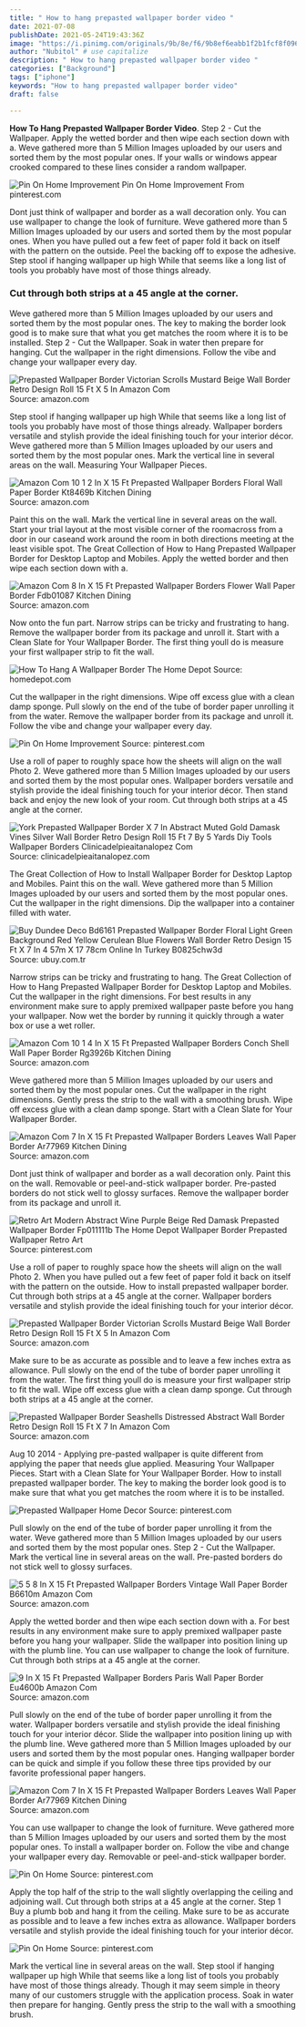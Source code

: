 ```yaml
---
title: " How to hang prepasted wallpaper border video "
date: 2021-07-08
publishDate: 2021-05-24T19:43:36Z
image: "https://i.pinimg.com/originals/9b/8e/f6/9b8ef6eabb1f2b1fcf8f096caa12c2f0.jpg"
author: "Nubitol" # use capitalize
description: " How to hang prepasted wallpaper border video "
categories: ["Background"]
tags: ["iphone"]
keywords: "How to hang prepasted wallpaper border video"
draft: false

---
```



**How To Hang Prepasted Wallpaper Border Video**. Step 2 - Cut the Wallpaper. Apply the wetted border and then wipe each section down with a. Weve gathered more than 5 Million Images uploaded by our users and sorted them by the most popular ones. If your walls or windows appear crooked compared to these lines consider a random wallpaper.

![Pin On Home Improvement](https://i.pinimg.com/originals/e1/a3/60/e1a360512734e376a8e8d3e9e5c83e4d.jpg "Pin On Home Improvement")
Pin On Home Improvement From pinterest.com


Dont just think of wallpaper and border as a wall decoration only. You can use wallpaper to change the look of furniture. Weve gathered more than 5 Million Images uploaded by our users and sorted them by the most popular ones. When you have pulled out a few feet of paper fold it back on itself with the pattern on the outside. Peel the backing off to expose the adhesive. Step stool if hanging wallpaper up high While that seems like a long list of tools you probably have most of those things already.

### Cut through both strips at a 45 angle at the corner.

Weve gathered more than 5 Million Images uploaded by our users and sorted them by the most popular ones. The key to making the border look good is to make sure that what you get matches the room where it is to be installed. Step 2 - Cut the Wallpaper. Soak in water then prepare for hanging. Cut the wallpaper in the right dimensions. Follow the vibe and change your wallpaper every day.


![Prepasted Wallpaper Border Victorian Scrolls Mustard Beige Wall Border Retro Design Roll 15 Ft X 5 In Amazon Com](https://images-na.ssl-images-amazon.com/images/I/71W3PpkLDcL._AC_SX355_.jpg "Prepasted Wallpaper Border Victorian Scrolls Mustard Beige Wall Border Retro Design Roll 15 Ft X 5 In Amazon Com")
Source: amazon.com

Step stool if hanging wallpaper up high While that seems like a long list of tools you probably have most of those things already. Wallpaper borders versatile and stylish provide the ideal finishing touch for your interior décor. Weve gathered more than 5 Million Images uploaded by our users and sorted them by the most popular ones. Mark the vertical line in several areas on the wall. Measuring Your Wallpaper Pieces.

![Amazon Com 10 1 2 In X 15 Ft Prepasted Wallpaper Borders Floral Wall Paper Border Kt8469b Kitchen Dining](https://images-na.ssl-images-amazon.com/images/I/81yVNBugOEL._AC_SX466_.jpg "Amazon Com 10 1 2 In X 15 Ft Prepasted Wallpaper Borders Floral Wall Paper Border Kt8469b Kitchen Dining")
Source: amazon.com

Paint this on the wall. Mark the vertical line in several areas on the wall. Start your trial layout at the most visible corner of the roomacross from a door in our caseand work around the room in both directions meeting at the least visible spot. The Great Collection of How to Hang Prepasted Wallpaper Border for Desktop Laptop and Mobiles. Apply the wetted border and then wipe each section down with a.

![Amazon Com 8 In X 15 Ft Prepasted Wallpaper Borders Flower Wall Paper Border Fdb01087 Kitchen Dining](https://images-na.ssl-images-amazon.com/images/I/A1EAd-5Ud1L._AC_SX466_.jpg "Amazon Com 8 In X 15 Ft Prepasted Wallpaper Borders Flower Wall Paper Border Fdb01087 Kitchen Dining")
Source: amazon.com

Now onto the fun part. Narrow strips can be tricky and frustrating to hang. Remove the wallpaper border from its package and unroll it. Start with a Clean Slate for Your Wallpaper Border. The first thing youll do is measure your first wallpaper strip to fit the wall.

![How To Hang A Wallpaper Border The Home Depot](https://contentgrid.thdstatic.com/hdus/en_US/DTCCOMNEW/Articles/how-to-hang-a-wallpaper-border-step-2.jpg "How To Hang A Wallpaper Border The Home Depot")
Source: homedepot.com

Cut the wallpaper in the right dimensions. Wipe off excess glue with a clean damp sponge. Pull slowly on the end of the tube of border paper unrolling it from the water. Remove the wallpaper border from its package and unroll it. Follow the vibe and change your wallpaper every day.

![Pin On Home Improvement](https://i.pinimg.com/originals/e1/a3/60/e1a360512734e376a8e8d3e9e5c83e4d.jpg "Pin On Home Improvement")
Source: pinterest.com

Use a roll of paper to roughly space how the sheets will align on the wall Photo 2. Weve gathered more than 5 Million Images uploaded by our users and sorted them by the most popular ones. Wallpaper borders versatile and stylish provide the ideal finishing touch for your interior décor. Then stand back and enjoy the new look of your room. Cut through both strips at a 45 angle at the corner.

![York Prepasted Wallpaper Border X 7 In Abstract Muted Gold Damask Vines Silver Wall Border Retro Design Roll 15 Ft 7 By 5 Yards Diy Tools Wallpaper Borders Clinicadelpieaitanalopez Com](https://images-na.ssl-images-amazon.com/images/I/81auM22L1AL._SL1500_.jpg "York Prepasted Wallpaper Border X 7 In Abstract Muted Gold Damask Vines Silver Wall Border Retro Design Roll 15 Ft 7 By 5 Yards Diy Tools Wallpaper Borders Clinicadelpieaitanalopez Com")
Source: clinicadelpieaitanalopez.com

The Great Collection of How to Install Wallpaper Border for Desktop Laptop and Mobiles. Paint this on the wall. Weve gathered more than 5 Million Images uploaded by our users and sorted them by the most popular ones. Cut the wallpaper in the right dimensions. Dip the wallpaper into a container filled with water.

![Buy Dundee Deco Bd6161 Prepasted Wallpaper Border Floral Light Green Background Red Yellow Cerulean Blue Flowers Wall Border Retro Design 15 Ft X 7 In 4 57m X 17 78cm Online In Turkey B0825chw3d](https://images-na.ssl-images-amazon.com/images/I/81JR7NBy%2BiL._SS400_.jpg "Buy Dundee Deco Bd6161 Prepasted Wallpaper Border Floral Light Green Background Red Yellow Cerulean Blue Flowers Wall Border Retro Design 15 Ft X 7 In 4 57m X 17 78cm Online In Turkey B0825chw3d")
Source: ubuy.com.tr

Narrow strips can be tricky and frustrating to hang. The Great Collection of How to Hang Prepasted Wallpaper Border for Desktop Laptop and Mobiles. Cut the wallpaper in the right dimensions. For best results in any environment make sure to apply premixed wallpaper paste before you hang your wallpaper. Now wet the border by running it quickly through a water box or use a wet roller.

![Amazon Com 10 1 4 In X 15 Ft Prepasted Wallpaper Borders Conch Shell Wall Paper Border Rg3926b Kitchen Dining](https://images-na.ssl-images-amazon.com/images/I/71yH9tHs9PL._AC_SL1300_.jpg "Amazon Com 10 1 4 In X 15 Ft Prepasted Wallpaper Borders Conch Shell Wall Paper Border Rg3926b Kitchen Dining")
Source: amazon.com

Weve gathered more than 5 Million Images uploaded by our users and sorted them by the most popular ones. Cut the wallpaper in the right dimensions. Gently press the strip to the wall with a smoothing brush. Wipe off excess glue with a clean damp sponge. Start with a Clean Slate for Your Wallpaper Border.

![Amazon Com 7 In X 15 Ft Prepasted Wallpaper Borders Leaves Wall Paper Border Ar77969 Kitchen Dining](https://images-na.ssl-images-amazon.com/images/I/61PgZKm0kFL._AC_SL1300_.jpg "Amazon Com 7 In X 15 Ft Prepasted Wallpaper Borders Leaves Wall Paper Border Ar77969 Kitchen Dining")
Source: amazon.com

Dont just think of wallpaper and border as a wall decoration only. Paint this on the wall. Removable or peel-and-stick wallpaper border. Pre-pasted borders do not stick well to glossy surfaces. Remove the wallpaper border from its package and unroll it.

![Retro Art Modern Abstract Wine Purple Beige Red Damask Prepasted Wallpaper Border Fp011111b The Home Depot Wallpaper Border Prepasted Wallpaper Retro Art](https://i.pinimg.com/236x/2f/08/ec/2f08ecd500e79456f1f7e1967c63c27b.jpg "Retro Art Modern Abstract Wine Purple Beige Red Damask Prepasted Wallpaper Border Fp011111b The Home Depot Wallpaper Border Prepasted Wallpaper Retro Art")
Source: pinterest.com

Use a roll of paper to roughly space how the sheets will align on the wall Photo 2. When you have pulled out a few feet of paper fold it back on itself with the pattern on the outside. How to install prepasted wallpaper border. Cut through both strips at a 45 angle at the corner. Wallpaper borders versatile and stylish provide the ideal finishing touch for your interior décor.

![Prepasted Wallpaper Border Victorian Scrolls Mustard Beige Wall Border Retro Design Roll 15 Ft X 5 In Amazon Com](https://images-na.ssl-images-amazon.com/images/I/71W3PpkLDcL._AC_SL1500_.jpg "Prepasted Wallpaper Border Victorian Scrolls Mustard Beige Wall Border Retro Design Roll 15 Ft X 5 In Amazon Com")
Source: amazon.com

Make sure to be as accurate as possible and to leave a few inches extra as allowance. Pull slowly on the end of the tube of border paper unrolling it from the water. The first thing youll do is measure your first wallpaper strip to fit the wall. Wipe off excess glue with a clean damp sponge. Cut through both strips at a 45 angle at the corner.

![Prepasted Wallpaper Border Seashells Distressed Abstract Wall Border Retro Design Roll 15 Ft X 7 In Amazon Com](https://m.media-amazon.com/images/I/81sXeUosrXL._AC_SS450_.jpg "Prepasted Wallpaper Border Seashells Distressed Abstract Wall Border Retro Design Roll 15 Ft X 7 In Amazon Com")
Source: amazon.com

Aug 10 2014 - Applying pre-pasted wallpaper is quite different from applying the paper that needs glue applied. Measuring Your Wallpaper Pieces. Start with a Clean Slate for Your Wallpaper Border. How to install prepasted wallpaper border. The key to making the border look good is to make sure that what you get matches the room where it is to be installed.

![Prepasted Wallpaper Home Decor](https://i.pinimg.com/600x315/81/f9/80/81f9802c8894face6634a7b1526198ab.jpg "Prepasted Wallpaper Home Decor")
Source: pinterest.com

Pull slowly on the end of the tube of border paper unrolling it from the water. Weve gathered more than 5 Million Images uploaded by our users and sorted them by the most popular ones. Step 2 - Cut the Wallpaper. Mark the vertical line in several areas on the wall. Pre-pasted borders do not stick well to glossy surfaces.

![5 5 8 In X 15 Ft Prepasted Wallpaper Borders Vintage Wall Paper Border B6610m Amazon Com](https://images-na.ssl-images-amazon.com/images/I/91DxVK0eMML._AC_SL1500_.jpg "5 5 8 In X 15 Ft Prepasted Wallpaper Borders Vintage Wall Paper Border B6610m Amazon Com")
Source: amazon.com

Apply the wetted border and then wipe each section down with a. For best results in any environment make sure to apply premixed wallpaper paste before you hang your wallpaper. Slide the wallpaper into position lining up with the plumb line. You can use wallpaper to change the look of furniture. Cut through both strips at a 45 angle at the corner.

![9 In X 15 Ft Prepasted Wallpaper Borders Paris Wall Paper Border Eu4600b Amazon Com](https://m.media-amazon.com/images/I/61Wj7joDWKL._AC_.jpg "9 In X 15 Ft Prepasted Wallpaper Borders Paris Wall Paper Border Eu4600b Amazon Com")
Source: amazon.com

Pull slowly on the end of the tube of border paper unrolling it from the water. Wallpaper borders versatile and stylish provide the ideal finishing touch for your interior décor. Slide the wallpaper into position lining up with the plumb line. Weve gathered more than 5 Million Images uploaded by our users and sorted them by the most popular ones. Hanging wallpaper border can be quick and simple if you follow these three tips provided by our favorite professional paper hangers.

![Amazon Com 7 In X 15 Ft Prepasted Wallpaper Borders Leaves Wall Paper Border Ar77969 Kitchen Dining](https://images-na.ssl-images-amazon.com/images/I/61PgZKm0kFL._AC_SX466_.jpg "Amazon Com 7 In X 15 Ft Prepasted Wallpaper Borders Leaves Wall Paper Border Ar77969 Kitchen Dining")
Source: amazon.com

You can use wallpaper to change the look of furniture. Weve gathered more than 5 Million Images uploaded by our users and sorted them by the most popular ones. To install a wallpaper border on. Follow the vibe and change your wallpaper every day. Removable or peel-and-stick wallpaper border.

![Pin On Home](https://i.pinimg.com/originals/20/d6/e9/20d6e9d4bdd7bad3faa0e9fbabc6d5f6.jpg "Pin On Home")
Source: pinterest.com

Apply the top half of the strip to the wall slightly overlapping the ceiling and adjoining wall. Cut through both strips at a 45 angle at the corner. Step 1 Buy a plumb bob and hang it from the ceiling. Make sure to be as accurate as possible and to leave a few inches extra as allowance. Wallpaper borders versatile and stylish provide the ideal finishing touch for your interior décor.

![Pin On Home](https://i.pinimg.com/originals/9b/8e/f6/9b8ef6eabb1f2b1fcf8f096caa12c2f0.jpg "Pin On Home")
Source: pinterest.com

Mark the vertical line in several areas on the wall. Step stool if hanging wallpaper up high While that seems like a long list of tools you probably have most of those things already. Though it may seem simple in theory many of our customers struggle with the application process. Soak in water then prepare for hanging. Gently press the strip to the wall with a smoothing brush.

